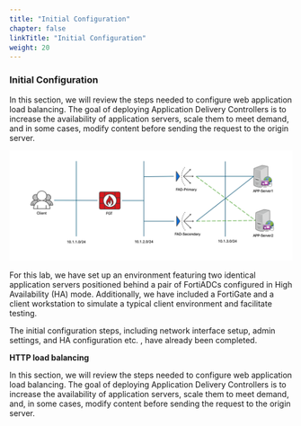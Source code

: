 ```yaml
---
title: "Initial Configuration"
chapter: false
linkTitle: "Initial Configuration"
weight: 20
---
```


### **Initial Configuration**
In this section, we will review the steps needed to configure web application load balancing. The goal of deploying Application Delivery Controllers is to increase the availability of application servers, scale them to meet demand, and in some cases, modify content before sending the request to the origin server.

![](network-topo-2.png)

For this lab, we have set up an environment featuring two identical application servers positioned behind a pair of FortiADCs configured in High Availability (HA) mode. Additionally, we have included a FortiGate and a client workstation to simulate a typical client environment and facilitate testing.

The initial configuration steps, including network interface setup, admin settings, and HA configuration etc. , have already been completed. 

**HTTP load balancing**

In this section, we will review the steps needed to configure web application load balancing. The goal of deploying Application Delivery Controllers is to increase the availability of application servers, scale them to meet demand, and, in some cases, modify content before sending the request to the origin server.
